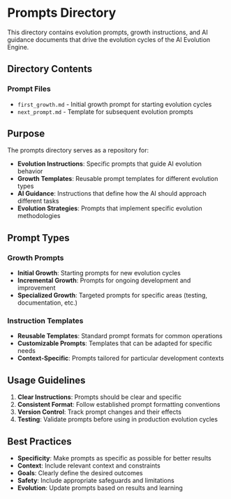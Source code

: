 <!--
@file prompts/README.md
@description Directory index for evolution prompts and growth instructions
@author IT-Journey Team <team@it-journey.org>
@created 2025-07-12
@lastModified 2025-07-12
@version 1.0.0

@relatedIssues 
  - #documentation-cleanup: Organize repository documentation structure

@relatedEvolutions
  - v1.0.0: Initial creation during documentation cleanup

@dependencies
  - markdown: for prompt formatting

@changelog
  - 2025-07-12: Initial creation during repository cleanup - ITJ

@usage Contains evolution prompts and growth instructions
@notes Prompts guide AI evolution cycles and system growth
-->

# Prompts Directory

This directory contains evolution prompts, growth instructions, and AI guidance documents that drive the evolution cycles of the AI Evolution Engine.

## Directory Contents

### Prompt Files
- `first_growth.md` - Initial growth prompt for starting evolution cycles
- `next_prompt.md` - Template for subsequent evolution prompts

## Purpose

The prompts directory serves as a repository for:
- **Evolution Instructions**: Specific prompts that guide AI evolution behavior
- **Growth Templates**: Reusable prompt templates for different evolution types
- **AI Guidance**: Instructions that define how the AI should approach different tasks
- **Evolution Strategies**: Prompts that implement specific evolution methodologies

## Prompt Types

### Growth Prompts
- **Initial Growth**: Starting prompts for new evolution cycles
- **Incremental Growth**: Prompts for ongoing development and improvement
- **Specialized Growth**: Targeted prompts for specific areas (testing, documentation, etc.)

### Instruction Templates
- **Reusable Templates**: Standard prompt formats for common operations
- **Customizable Prompts**: Templates that can be adapted for specific needs
- **Context-Specific**: Prompts tailored for particular development contexts

## Usage Guidelines

1. **Clear Instructions**: Prompts should be clear and specific
2. **Consistent Format**: Follow established prompt formatting conventions
3. **Version Control**: Track prompt changes and their effects
4. **Testing**: Validate prompts before using in production evolution cycles

## Best Practices

- **Specificity**: Make prompts as specific as possible for better results
- **Context**: Include relevant context and constraints
- **Goals**: Clearly define the desired outcomes
- **Safety**: Include appropriate safeguards and limitations
- **Evolution**: Update prompts based on results and learning